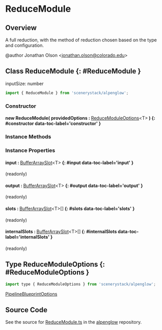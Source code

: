# ReduceModule

## Overview

A full reduction, with the method of reduction chosen based on the type and configuration.

@author Jonathan Olson &lt;jonathan.olson@colorado.edu&gt;

## Class ReduceModule {: #ReduceModule }


inputSize: number

```js
import { ReduceModule } from 'scenerystack/alpenglow';
```
### Constructor

#### new ReduceModule( providedOptions : <span style="font-weight: 400;">[ReduceModuleOptions](../alpenglow/ReduceModule.md#ReduceModuleOptions)&lt;T&gt;</span> ) {: #constructor data-toc-label='constructor' }

### Instance Methods



### Instance Properties

#### input : <span style="font-weight: 400;">[BufferArraySlot](../alpenglow/BufferArraySlot.md)&lt;T&gt;</span> {: #input data-toc-label='input' }

(readonly)

#### output : <span style="font-weight: 400;">[BufferArraySlot](../alpenglow/BufferArraySlot.md)&lt;T&gt;</span> {: #output data-toc-label='output' }

(readonly)

#### slots : <span style="font-weight: 400;">[BufferArraySlot](../alpenglow/BufferArraySlot.md)&lt;T&gt;[]</span> {: #slots data-toc-label='slots' }

(readonly)

#### internalSlots : <span style="font-weight: 400;">[BufferArraySlot](../alpenglow/BufferArraySlot.md)&lt;T&gt;[]</span> {: #internalSlots data-toc-label='internalSlots' }

(readonly)



## Type ReduceModuleOptions {: #ReduceModuleOptions }


```js
import type { ReduceModuleOptions } from 'scenerystack/alpenglow';
```
[PipelineBlueprintOptions](../alpenglow/PipelineBlueprint.md#PipelineBlueprintOptions)



## Source Code

See the source for [ReduceModule.ts](https://github.com/phetsims/alpenglow/blob/main/js/webgpu/modules/gpu/ReduceModule.ts) in the [alpenglow](https://github.com/phetsims/alpenglow) repository.

